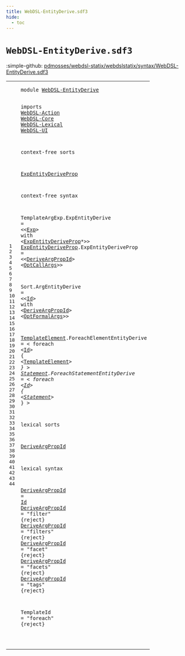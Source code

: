 ```yaml
---
title: WebDSL-EntityDerive.sdf3
hide:
  - toc
---
```


# `WebDSL-EntityDerive.sdf3`

:simple-github: [pdmosses/webdsl-statix/webdslstatix/syntax/WebDSL-EntityDerive.sdf3]

[pdmosses/webdsl-statix/webdslstatix/syntax/WebDSL-EntityDerive.sdf3]: https://github.com/pdmosses/webdsl-statix/blob/master/webdslstatix/syntax/WebDSL-EntityDerive.sdf3 "The source file on GitHub"

<div class="sdf3"><table class="highlighttable"><tbody><tr><td class="linenos"><div class="linenodiv"><pre><span></span>1
2
3
4
5
6
7
8
9
10
11
12
13
14
15
16
17
18
19
20
21
22
23
24
25
26
27
28
29
30
31
32
33
34
35
36
37
38
39
40
41
42
43
44
</pre></div></td>
<td class="code"><pre><code><span class="keyword">module</span> <a href="../webdsl-statix.sdf3/#WebDSL-EntityDerive_180_199" id="WebDSL-EntityDerive_7_26" title="Referenced at ../webdsl-statix.sdf3 line 12">WebDSL-EntityDerive</a>

<span class="keyword">imports</span>
  <a href="../WebDSL-Action.sdf3/#WebDSL-Action_7_20" id="WebDSL-Action_38_51" title="Defined at ../WebDSL-Action.sdf3 line 1">WebDSL-Action</a>
  <a href="../WebDSL-Core.sdf3/#WebDSL-Core_7_18" id="WebDSL-Core_54_65" title="Defined at ../WebDSL-Core.sdf3 line 1">WebDSL-Core</a>
  <a href="../WebDSL-Lexical.sdf3/#WebDSL-Lexical_7_21" id="WebDSL-Lexical_68_82" title="Defined at ../WebDSL-Lexical.sdf3 line 1">WebDSL-Lexical</a>
  <a href="../WebDSL-UI.sdf3/#WebDSL-UI_7_16" id="WebDSL-UI_85_94" title="Defined at ../WebDSL-UI.sdf3 line 1">WebDSL-UI</a>

<span class="keyword">context-free sorts</span>

  <a href="#ExpEntityDeriveProp_208_227" id="ExpEntityDeriveProp_118_137" title="Referenced at line 15">ExpEntityDeriveProp</a>

<span class="keyword">context-free syntax</span>

  <span id="TemplateArgExp_162_176" title="Not referenced locally, nor via imports">TemplateArgExp</span>.<span class="cons_Constructor"><span id="ExpEntityDerive_177_192" title="Not referenced locally, nor via imports">ExpEntityDerive</span></span> = &lt;&lt;<a href="../WebDSL-UI.sdf3/#Exp_13248_13251" id="Exp_197_200" title="Defined at ../WebDSL-UI.sdf3 line 469, 517">Exp</a>&gt; <span class="cons_String">with</span> &lt;<a href="#ExpEntityDeriveProp_118_137" id="ExpEntityDeriveProp_208_227" title="Defined at line 11, 16">ExpEntityDeriveProp</a>*&gt;&gt;
  <a href="#ExpEntityDeriveProp_208_227" id="ExpEntityDeriveProp_233_252" title="Referenced at line 15">ExpEntityDeriveProp</a>.<span class="cons_Constructor"><span id="ExpEntityDeriveProp_253_272" title="Not referenced locally, nor via imports">ExpEntityDeriveProp</span></span> = &lt;&lt;<a href="#DeriveArgPropId_596_611" id="DeriveArgPropId_277_292" title="Defined at line 33, 37, 38, 39, 40, 41, 42">DeriveArgPropId</a>&gt; &lt;<a href="../WebDSL-Core.sdf3/#OptCallArgs_183_194" id="OptCallArgs_295_306" title="Defined at ../WebDSL-Core.sdf3 line 10, 40, 41">OptCallArgs</a>&gt;&gt;

  <span id="Sort_312_316" title="Not referenced locally, nor via imports">Sort</span>.<span class="cons_Constructor"><span id="ArgEntityDerive_317_332" title="Not referenced locally, nor via imports">ArgEntityDerive</span></span> = &lt;&lt;<a href="../WebDSL-Lexical.sdf3/#Id_86_88" id="Id_337_339" title="Defined at ../WebDSL-Lexical.sdf3 line 5, 16">Id</a>&gt; <span class="cons_String">with</span> &lt;<a href="#DeriveArgPropId_596_611" id="DeriveArgPropId_347_362" title="Defined at line 33, 37, 38, 39, 40, 41, 42">DeriveArgPropId</a>&gt; &lt;<a href="../WebDSL-Core.sdf3/#OptFormalArgs_113_126" id="OptFormalArgs_365_378" title="Defined at ../WebDSL-Core.sdf3 line 10, 37, 38">OptFormalArgs</a>&gt;&gt;

  <a href="#TemplateElement_457_472" id="TemplateElement_384_399" title="Referenced at line 22">TemplateElement</a>.<span class="cons_Constructor"><span id="ForeachElementEntityDerive_400_426" title="Not referenced locally, nor via imports">ForeachElementEntityDerive</span></span> = &lt;
    <span class="cons_String">foreach</span> &lt;<a href="../WebDSL-Lexical.sdf3/#Id_86_88" id="Id_444_446" title="Defined at ../WebDSL-Lexical.sdf3 line 5, 16">Id</a>&gt; <span class="cons_String">{</span>
      &lt;<a href="#TemplateElement_384_399" id="TemplateElement_457_472" title="Defined at line 20">TemplateElement</a>*&gt;
    <span class="cons_String">}</span>
  &gt;
  <a href="#Statement_556_565" id="Statement_487_496" title="Referenced at line 27">Statement</a>.<span class="cons_Constructor"><span id="ForeachStatementEntityDerive_497_525" title="Not referenced locally, nor via imports">ForeachStatementEntityDerive</span></span> = &lt;
    <span class="cons_String">foreach</span> &lt;<a href="../WebDSL-Lexical.sdf3/#Id_86_88" id="Id_543_545" title="Defined at ../WebDSL-Lexical.sdf3 line 5, 16">Id</a>&gt; <span class="cons_String">{</span>
      &lt;<a href="#Statement_487_496" id="Statement_556_565" title="Defined at line 25">Statement</a>*&gt;
    <span class="cons_String">}</span>
  &gt;

<span class="keyword">lexical sorts</span>

  <a href="#DeriveArgPropId_277_292" id="DeriveArgPropId_596_611" title="Referenced at line 16, 18">DeriveArgPropId</a>

<span class="keyword">lexical syntax</span>

  <a href="#DeriveArgPropId_277_292" id="DeriveArgPropId_631_646" title="Referenced at line 16, 18">DeriveArgPropId</a> = <a href="../WebDSL-Lexical.sdf3/#Id_86_88" id="Id_649_651" title="Defined at ../WebDSL-Lexical.sdf3 line 5, 16">Id</a>
  <a href="#DeriveArgPropId_277_292" id="DeriveArgPropId_654_669" title="Referenced at line 16, 18">DeriveArgPropId</a> = <span class="cons_Lit">"filter"</span> {<span class="keyword">reject</span>}
  <a href="#DeriveArgPropId_277_292" id="DeriveArgPropId_692_707" title="Referenced at line 16, 18">DeriveArgPropId</a> = <span class="cons_Lit">"filters"</span> {<span class="keyword">reject</span>}
  <a href="#DeriveArgPropId_277_292" id="DeriveArgPropId_731_746" title="Referenced at line 16, 18">DeriveArgPropId</a> = <span class="cons_Lit">"facet"</span> {<span class="keyword">reject</span>}
  <a href="#DeriveArgPropId_277_292" id="DeriveArgPropId_768_783" title="Referenced at line 16, 18">DeriveArgPropId</a> = <span class="cons_Lit">"facets"</span> {<span class="keyword">reject</span>}
  <a href="#DeriveArgPropId_277_292" id="DeriveArgPropId_806_821" title="Referenced at line 16, 18">DeriveArgPropId</a> = <span class="cons_Lit">"tags"</span> {<span class="keyword">reject</span>}

  <span id="TemplateId_843_853" title="Not referenced locally, nor via imports">TemplateId</span> = <span class="cons_Lit">"foreach"</span> {<span class="keyword">reject</span>}

</code></pre></td></tr></tbody></table></div>